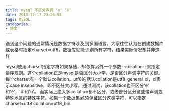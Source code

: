```yaml
---
title: mysql 不区分声调 'e' 'é'
date: 2013-12-17 23:26:53
tags: MySQL
categories:
- 博文
---
```

<p>遇到这个问题的通常情况是数据字符涉及到多国语言。大家往往认为在创建数据库或表格时指定charset=utf8，数据库就能识别所有字符，结果实际情况却并非这样</p>
<p>mysql使用charset指定字符如果存储，却依靠另外一个参数--collation--来指定排序规则。这个collation正是mysql是否区分大小学，是否区分声调字符的关键。每个charset有一个默认collation。utf8的默认collation是utf8_general_ci，ci表示case insensitive，即不区分大小写。通过测试，该collation也不区分'e' 和'é'，'ü'和'u'。 而实际上绝大多collation都不区分，或者部分区分这些带声调或特殊地区的特殊字符。如果一个数据集必须保证区分这类字符，可以指定charset=utf8 collation=utf8_bin</p>